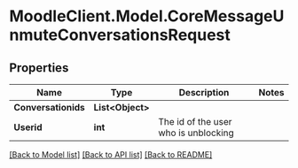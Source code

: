 # MoodleClient.Model.CoreMessageUnmuteConversationsRequest

## Properties

Name | Type | Description | Notes
------------ | ------------- | ------------- | -------------
**Conversationids** | **List&lt;Object&gt;** |  | 
**Userid** | **int** | The id of the user who is unblocking | 

[[Back to Model list]](../README.md#documentation-for-models) [[Back to API list]](../README.md#documentation-for-api-endpoints) [[Back to README]](../README.md)

